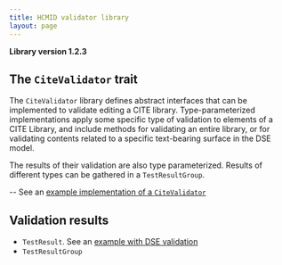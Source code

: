 ```yaml
---
title: HCMID validator library
layout: page
---
```


**Library version 1.2.3**

## The `CiteValidator` trait

The  `CiteValidator` library defines abstract interfaces that can be implemented to validate editing a CITE library. Type-parameterized implementations apply some specific type of validation to elements of a CITE Library, and include methods for validating an entire library, or for validating contents related to a specific text-bearing surface in the DSE model.  

The results of their validation are also type parameterized.  Results of different types can be gathered in a `TestResultGroup`.


-- See an [example implementation of a `CiteValidator`](./dse/)


## Validation results

- `TestResult`.  See an [example with DSE validation](./results/)
- `TestResultGroup`
